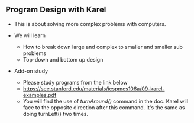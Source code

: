 ## Program Design with Karel
- This is about solving more complex problems with computers.
- We will learn
  - How to break down large and complex to smaller and smaller sub problems
  - Top-down and bottom up design

- Add-on study
  - Please study programs from the link below
  - https://see.stanford.edu/materials/icspmcs106a/09-karel-examples.pdf
  - You will find the use of *turnAround()* command in the doc. Karel will face to the opposite direction after this command. It's the same as doing turnLeft() two times.